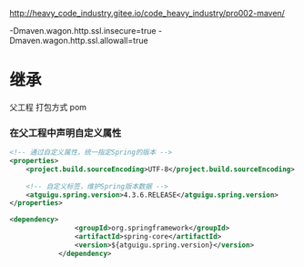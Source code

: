 http://heavy_code_industry.gitee.io/code_heavy_industry/pro002-maven/


-Dmaven.wagon.http.ssl.insecure=true -Dmaven.wagon.http.ssl.allowall=true

# 继承
父工程  打包方式  pom


### 在父工程中声明自定义属性
```xml
<!-- 通过自定义属性，统一指定Spring的版本 -->
<properties>
	<project.build.sourceEncoding>UTF-8</project.build.sourceEncoding>
	
	<!-- 自定义标签，维护Spring版本数据 -->
	<atguigu.spring.version>4.3.6.RELEASE</atguigu.spring.version>
</properties>
```

```xml
<dependency>
				<groupId>org.springframework</groupId>
				<artifactId>spring-core</artifactId>
				<version>${atguigu.spring.version}</version>
			</dependency>
```